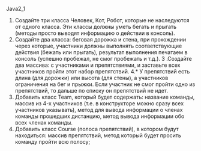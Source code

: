 Java2_1
1. Создайте три класса Человек, Кот, Робот, которые не наследуются от одного класса. Эти классы должны уметь бегать и прыгать (методы просто выводят информацию о действии в консоль).
2. Создайте два класса: беговая дорожка и стена, при прохождении через которые, участники должны выполнять соответствующие действия (бежать или прыгать), результат выполнения печатаем в консоль (успешно пробежал, не смог пробежать и т.д.).
3 .Создайте два массива: с участниками и препятствиями, и заставьте всех участников пройти этот набор препятствий.
4.* У препятствий есть длина (для дорожки) или высота (для стены), а участников ограничения на бег и прыжки. Если участник не смог пройти одно из препятствий, то дальше по списку он препятствий не идет.
5. Добавить класс Team, который будет содержать: название команды, массив из 4-х участников (т.е. в конструкторе можно сразу всех участников указывать), метод для вывода информации о членах команды прошедших дистанцию, метод вывода информации обо всех членах команды.
6. Добавить класс Course (полоса препятствий), в котором будут находиться: массив препятствий, метод который будет просить команду пройти всю полосу;
